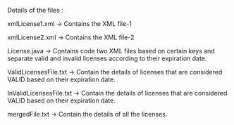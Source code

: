 Details of the files :

xmlLicense1.xml -> Contains the XML file-1

xmlLicense2.xml -> Contains the XML file-2

License.java -> Contains code two XML files based on certain keys and separate valid and invalid licenses according to their expiration date.

ValidLicensesFile.txt -> Contain the details of licenses that are considered VALID based on their expiration date.

InValidLicensesFile.txt -> Contain the details of licenses that are considered VALID based on their expiration date.

mergedFile.txt -> Contain the details of all the licenses.
